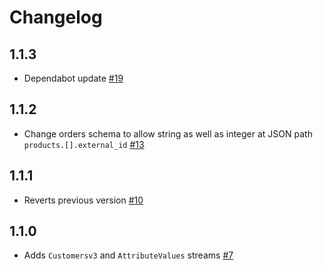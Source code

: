 # Changelog

## 1.1.3
  * Dependabot update [#19](https://github.com/singer-io/tap-bigcommerce/pull/19)

## 1.1.2
  * Change orders schema to allow string as well as integer at JSON path `products.[].external_id` [#13](https://github.com/singer-io/tap-bigcommerce/pull/13)

## 1.1.1
  * Reverts previous version [#10](https://github.com/singer-io/tap-chargebee/pull/10)

## 1.1.0
  * Adds `Customersv3` and `AttributeValues` streams [#7](https://github.com/singer-io/tap-chargebee/pull/7)